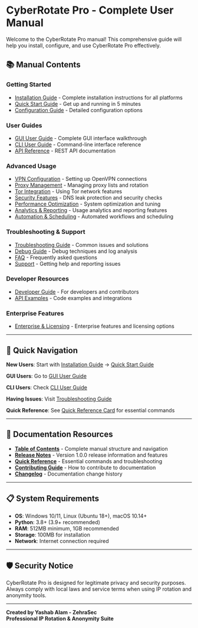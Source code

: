 # CyberRotate Pro - Complete User Manual

Welcome to the CyberRotate Pro manual! This comprehensive guide will help you install, configure, and use CyberRotate Pro effectively.

## 📚 Manual Contents

### Getting Started
- [Installation Guide](01-installation.md) - Complete installation instructions for all platforms
- [Quick Start Guide](02-quick-start.md) - Get up and running in 5 minutes
- [Configuration Guide](03-configuration.md) - Detailed configuration options

### User Guides
- [GUI User Guide](04-gui-guide.md) - Complete GUI interface walkthrough
- [CLI User Guide](05-cli-guide.md) - Command-line interface reference
- [API Reference](06-api-reference.md) - REST API documentation

### Advanced Usage
- [VPN Configuration](07-vpn-setup.md) - Setting up OpenVPN connections
- [Proxy Management](08-proxy-management.md) - Managing proxy lists and rotation
- [Tor Integration](09-tor-integration.md) - Using Tor network features
- [Security Features](10-security.md) - DNS leak protection and security checks
- [Performance Optimization](11-performance.md) - System optimization and tuning
- [Analytics & Reporting](12-analytics.md) - Usage analytics and reporting features
- [Automation & Scheduling](13-automation.md) - Automated workflows and scheduling

### Troubleshooting & Support
- [Troubleshooting Guide](14-troubleshooting.md) - Common issues and solutions
- [Debug Guide](15-debugging.md) - Debug techniques and log analysis
- [FAQ](16-faq.md) - Frequently asked questions
- [Support](17-support.md) - Getting help and reporting issues

### Developer Resources
- [Developer Guide](18-developer.md) - For developers and contributors
- [API Examples](19-api-examples.md) - Code examples and integrations

### Enterprise Features
- [Enterprise & Licensing](20-enterprise.md) - Enterprise features and licensing options

---

## 🚀 Quick Navigation

**New Users**: Start with [Installation Guide](01-installation.md) → [Quick Start Guide](02-quick-start.md)

**GUI Users**: Go to [GUI User Guide](04-gui-guide.md)

**CLI Users**: Check [CLI User Guide](05-cli-guide.md)

**Having Issues**: Visit [Troubleshooting Guide](14-troubleshooting.md)

**Quick Reference**: See [Quick Reference Card](QUICK_REFERENCE.md) for essential commands

---

## 📖 Documentation Resources

- **[Table of Contents](TABLE_OF_CONTENTS.md)** - Complete manual structure and navigation
- **[Release Notes](RELEASE_NOTES.md)** - Version 1.0.0 release information and features
- **[Quick Reference](QUICK_REFERENCE.md)** - Essential commands and troubleshooting
- **[Contributing Guide](CONTRIBUTING.md)** - How to contribute to documentation
- **[Changelog](CHANGELOG.md)** - Documentation change history

---

## 📋 System Requirements

- **OS**: Windows 10/11, Linux (Ubuntu 18+), macOS 10.14+
- **Python**: 3.8+ (3.9+ recommended)
- **RAM**: 512MB minimum, 1GB recommended
- **Storage**: 100MB for installation
- **Network**: Internet connection required

---

## 🛡️ Security Notice

CyberRotate Pro is designed for legitimate privacy and security purposes. Always comply with local laws and service terms when using IP rotation and anonymity tools.

---

**Created by Yashab Alam - ZehraSec**  
**Professional IP Rotation & Anonymity Suite**

